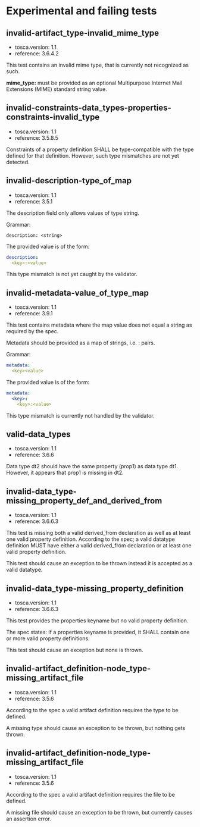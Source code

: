 # Experimental and failing tests

## invalid-artifact_type-invalid_mime_type

- tosca.version: 1.1
- reference: 3.6.4.2

This test contains an invalid mime type, that is currently not recognized as such.

**mime_type:** must be provided as an optional Multipurpose Internet Mail Extensions (MIME) standard string value.

## invalid-constraints-data_types-properties-constraints-invalid_type

- tosca.version: 1.1
- reference: 3.5.8.5

Constraints of a property definition SHALL be type-compatible with the type defined for that definition.
However, such type mismatches are not yet detected.

## invalid-description-type_of_map

- tosca.version: 1.1
- reference: 3.5.1

The description field only allows values of type string.

Grammar:

`description: <string>`

The provided value is of the form: 

```yaml
description:
  <key>:<value>
``` 
 
 This type mismatch is not yet caught by the validator.

## invalid-metadata-value_of_type_map

- tosca.version: 1.1
- reference: 3.9.1

This test contains metadata where the map value does not equal a string as required by the spec.

Metadata should be provided as a map of strings, i.e. <key>:<value> pairs.

Grammar:

```yaml
metadata:
  <key><value>
```

The provided value is of the form:

```yaml
metadata:
  <key>:
    <key>:<value>
```

This type mismatch is currently not handled by the validator.

## valid-data_types

- tosca.version: 1.1
- reference: 3.6.6

Data type dt2 should have the same property (prop1) as data type dt1.
However, it appears that prop1 is missing in dt2.

## invalid-data_type-missing_property_def_and_derived_from

- tosca.version: 1.1
- reference: 3.6.6.3

This test is missing both a valid derived_from declaration as well as at least one valid property definition.
According to the spec; a valid datatype definition MUST have either a valid derived_from declaration or at least one valid property definition.

This test should cause an exception to be thrown instead it is accepted as a valid datatype.

## invalid-data_type-missing_property_definition

- tosca.version: 1.1
- reference: 3.6.6.3

This test provides the properties keyname but no valid property definition.

The spec states: If a properties keyname is provided, it SHALL contain one or more valid property definitions.

This test should cause an exception but none is thrown.

## invalid-artifact_definition-node_type-missing_artifact_file

- tosca.version: 1.1
- reference: 3.5.6

According to the spec a valid artifact definition requires the type to be defined.

A missing type should cause an exception to be thrown, but nothing gets thrown.

## invalid-artifact_definition-node_type-missing_artifact_file

- tosca.version: 1.1
- reference: 3.5.6

According to the spec a valid artifact definition requires the file to be defined.

A missing file should cause an exception to be thrown, but currently causes an assertion error.




  

    
